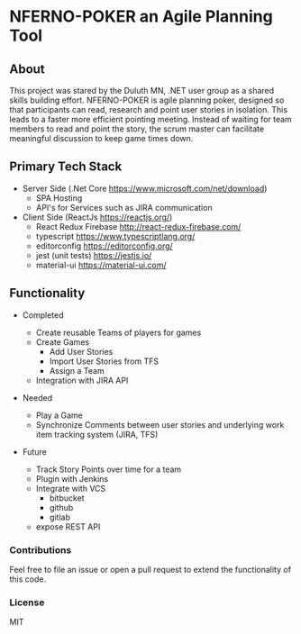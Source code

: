 # NFERNO-POKER an Agile Planning Tool

## About
This project was stared by the Duluth MN, .NET user group as a shared skills building effort.
NFERNO-POKER is agile planning poker, designed so that participants can read, research and point user stories in isolation. This leads to a faster more efficient pointing meeting. Instead of waiting for team members to read and point the story, the scrum master can facilitate meaningful discussion to keep game times down. 

## Primary Tech Stack
- Server Side (.Net Core  https://www.microsoft.com/net/download)
	- SPA Hosting
	- API's for Services such as JIRA communication
- Client Side (ReactJs https://reactjs.org/) 
	- React Redux Firebase http://react-redux-firebase.com/
	* typescript https://www.typescriptlang.org/
	* editorconfig https://editorconfig.org/
	* jest (unit tests) https://jestjs.io/
	* material-ui https://material-ui.com/

## Functionality
- Completed
	* Create reusable Teams of players for games
	* Create Games
		* Add User Stories
		* Import User Stories from TFS
		* Assign a Team
	* Integration with JIRA API
		
- Needed
	- Play a Game
	- Synchronize Comments between user stories and underlying work item tracking system (JIRA, TFS)
	
- Future
	- Track Story Points over time for a team
	- Plugin with Jenkins
	- Integrate with VCS
		* bitbucket
		* github
		* gitlab
	
	* expose REST API


### Contributions

Feel free to file an issue or open a pull request to extend the functionality of this code.

### License

MIT

